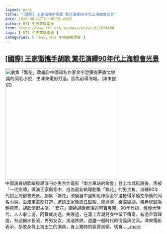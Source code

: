 ```yaml
---
layout: post
title: "[國際] 王家衛攜手胡歌 繁花演繹90年代上海都會光景"
date: 2020-08-02T12:30:56.000Z
author: RTI 中央廣播電臺
from: https://www.rti.org.tw/news/view/id/2074488
tags: [ RTI 中央廣播電臺 ]
categories: [ news, RTI 中央廣播電臺 ]
---
```

<!--1596371456000-->
[[國際] 王家衛攜手胡歌 繁花演繹90年代上海都會光景](https://www.rti.org.tw/news/view/id/2074488)
------

<div>
<img src="https://static.rti.org.tw/assets/thumbnails/2020/08/02/d63c28f66430443db6721067b50aaeb8.jpg" width="360" alt="劇集「繁花」改編自中國知名作家金宇澄獲得茅盾文學獎的同名小說，由澤東電影打造。圖為前導海報。(澤東提供)" title="劇集「繁花」改編自中國知名作家金宇澄獲得茅盾文學獎的同名小說，由澤東電影打造。圖為前導海報。(澤東提供)"><br>中國演員胡歌繼與導演刁亦男合作電影「南方車站的聚會」登上坎城影展後，再被「一代宗師」導演王家衛相中，成為最新執導劇集「繁花」的男主角，演繹90年代初上海都會光景。劇集「繁花」改編自中國知名作家金宇澄獲得茅盾文學獎的同名小說，由澤東電影打造，邀請王家衛擔任監製、總導演，秦雯編劇，視覺總監為鮑德熹，胡歌領銜主演。「繁花」圍繞胡歌飾演的阿寶展開，90年代初，煌煌大時代，人人爭上游，阿寶成功過，失敗過，在滬上弄潮兒女中留下傳奇。有過金碧輝煌，有過細水長流，男男女女，漲漲跌跌，道盡一個時代的情義與至真。澤東電影表示，胡歌身為上海出生的演員，身上獨特的氣質派頭，切身...<a target="_blank" href="https://www.rti.org.tw/news/view/id/2074488">...more</a>
</div>
